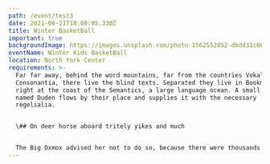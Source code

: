 ```yaml
---
path: /event/test3
date: 2021-06-21T18:08:05.330Z
title: Winter BasketBall
important: true
backgroundImage: https://images.unsplash.com/photo-1562552052-dbdd31c06339?ixid=MnwxMjA3fDB8MHxwaG90by1wYWdlfHx8fGVufDB8fHx8&ixlib=rb-1.2.1&auto=format&fit=crop&w=1000&q=80
eventName: Winter Kids BasketBall
location: North York Center
requirements: >-
  Far far away, behind the word mountains, far from the countries Vokalia and
  Consonantia, there live the blind texts. Separated they live in Bookmarksgrove
  right at the coast of the Semantics, a large language ocean. A small river
  named Duden flows by their place and supplies it with the necessary
  regelialia.


  \## On deer horse aboard tritely yikes and much


  The Big Oxmox advised her not to do so, because there were thousands of bad Commas, wild Question Marks and devious Semikoli, but the Little Blind Text
---
```

